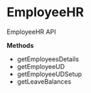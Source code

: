 # EmployeeHR
EmployeeHR API

**Methods**

  * getEmployeesDetails
  * getEmployeeUD
  * getEmployeeUDSetup
  * getLeaveBalances